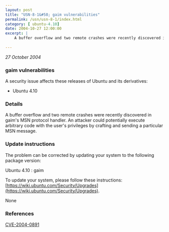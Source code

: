 ```yaml
---
layout: post
title: "USN-8-1&#58; gaim vulnerabilities"
permalink: /usn/usn-8-1/index.html
category: [ ubuntu-4.10]
date: 2004-10-27 12:00:00
excerpt: |
    A buffer overflow and two remote crashes were recently discovered in gaim&#39;s MSN protocol handler. An attacker could potentially execute arbitrary code with the user&#39;s privileges by crafting and sending a particular MSN message.
    
--- 
```

 
 

*27 October 2004*

### gaim vulnerabilities

A security issue affects these releases of Ubuntu and its derivatives:

* Ubuntu 4.10

### Details

A buffer overflow and two remote crashes were recently discovered in gaim&#39;s MSN protocol handler. An attacker could potentially execute arbitrary code with the user&#39;s privileges by crafting and sending a particular MSN message.

### Update instructions

The problem can be corrected by updating your system to the following package version:

Ubuntu 4.10
 : gaim 

To update your system, please follow these instructions: [https://wiki.ubuntu.com/Security/Upgrades](https://wiki.ubuntu.com/Security/Upgrades).

None

### References

 
 [CVE-2004-0891](http://people.ubuntu.com/~ubuntu-security/cve/CVE-2004-0891)
 

